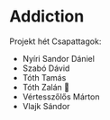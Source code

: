 # Addiction
Projekt hét 
Csapattagok:
 - Nyíri Sandor Dániel
 - Szabó Dávid
 - Tóth Tamás
 - Tóth Zalán 🐓
 - Vértesszőlős Márton
 - Vlajk Sándor
